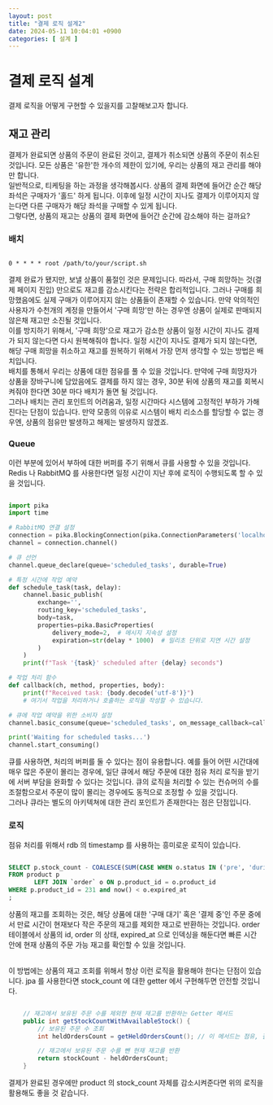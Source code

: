 ```yaml
---
layout: post
title: "결제 로직 설계2"
date: 2024-05-11 10:04:01 +0900
categories: [ 설계 ]
---
```


# 결제 로직 설계

결제 로직을 어떻게 구현할 수 있을지를 고찰해보고자 합니다.

## 재고 관리

결제가 완료되면 상품의 주문이 완료된 것이고, 결제가 취소되면 상품의 주문이 취소된 것입니다. 모든 상품은 '유한'한 개수의 제한이 있기에, 우리는 상품의 재고 관리를 해야만 합니다.
<br><span>
일반적으로, 티케팅을 하는 과정을 생각해봅시다. 상품의 결제 화면에 들어간 순간 해당 좌석은 구매자가 '홀드' 하게 됩니다. 이후에 일정 시간이 지나도 결제가 이루어지지 않는다면 다른 구매자가 해당 좌석을 구매할 수 있게 됩니다.
<br><span>
그렇다면, 상품의 재고는 상품의 결제 화면에 들어간 순간에 감소해야 하는 걸까요?

### 배치

```shell

0 * * * * root /path/to/your/script.sh

```

결제 완료가 됐지만, 보낼 상품이 품절인 것은 문제입니다. 따라서, 구매 희망하는 것(결제 페이지 진입) 만으로도 재고를 감소시킨다는 전략은 합리적입니다. 그러나 구매를 희망했음에도 실제 구매가 이루어지지 않는 상품들이 존재할 수 있습니다.
만약 악의적인 사용자가 수천개의 계정을 만들어서 '구매 희망'만 하는 경우엔 상품이 실제로 판매되지 않은채 재고만 소진될 것입니다.
<br><span>
이를 방지하기 위해서, '구매 희망'으로 재고가 감소한 상품이 일정 시간이 지나도 결제가 되지 않는다면 다시 원복해줘야 합니다. 일정 시간이 지나도 결제가 되지 않는다면, 해당 구매 희망을 취소하고 재고를 원복하기 위해서 가장 먼저 생각할 수 있는 방법은 배치입니다.
<br><span>
배치를 통해서 우리는 상품에 대한 점유를 풀 수 있을 것입니다. 만약에 구매 희망자가 상품을 장바구니에 담았음에도 결제를 하지 않는 경우, 30분 뒤에 상품의 재고를 회복시켜줘야 한다면 30분 마다 배치가 돌면 될 것입니다.
<br><span>
그러나 배치는 관리 포인트의 어려움과, 일정 시간마다 시스템에 고정적인 부하가 가해진다는 단점이 있습니다. 만약 모종의 이유로 시스템이 배치 리소스를 할당할 수 없는 경우엔, 상품의 점유만 발생하고 해제는 발생하지 않겠죠.

### Queue

이런 부분에 있어서 부하에 대한 버퍼를 주기 위해서 큐를 사용할 수 있을 것입니다. Redis 나 RabbitMQ 를 사용한다면 일정 시간이 지난 후에 로직이 수행되도록 할 수 있을 것입니다.

```python

import pika
import time

# RabbitMQ 연결 설정
connection = pika.BlockingConnection(pika.ConnectionParameters('localhost'))
channel = connection.channel()

# 큐 선언
channel.queue_declare(queue='scheduled_tasks', durable=True)

# 특정 시간에 작업 예약
def schedule_task(task, delay):
    channel.basic_publish(
        exchange='',
        routing_key='scheduled_tasks',
        body=task,
        properties=pika.BasicProperties(
            delivery_mode=2,  # 메시지 지속성 설정
            expiration=str(delay * 1000)  # 밀리초 단위로 지연 시간 설정
        )
    )
    print(f"Task '{task}' scheduled after {delay} seconds")

# 작업 처리 함수
def callback(ch, method, properties, body):
    print(f"Received task: {body.decode('utf-8')}")
    # 여기서 작업을 처리하거나 호출하는 로직을 작성할 수 있습니다.

# 큐에 작업 예약을 위한 소비자 설정
channel.basic_consume(queue='scheduled_tasks', on_message_callback=callback, auto_ack=True)

print('Waiting for scheduled tasks...')
channel.start_consuming()


```

큐를 사용하면, 처리의 버퍼를 둘 수 있다는 점이 유용합니다. 예를 들어 어떤 시간대에 매우 많은 주문이 몰리는 경우에, 일단 큐에서 해당 주문에 대한 점유 처리 로직을 받기에 서버 부담을 완화할 수 있다는 것입니다.
큐의 로직을 처리할 수 있는 컨슈머의 수를 조절함으로서 주문이 많이 몰리는 경우에도 동적으로 조정할 수 있을 것입니다.
<br><span>
그러나 큐라는 별도의 아키텍쳐에 대한 관리 포인트가 존재한다는 점은 단점입니다.

### 로직

점유 처리를 위해서 rdb 의 timestamp 를 사용하는 흥미로운 로직이 있습니다.

```sql

SELECT p.stock_count - COALESCE(SUM(CASE WHEN o.status IN ('pre', 'during') THEN 1 ELSE 0 END), 0) AS hold_stock
FROM product p
       LEFT JOIN `order` o ON p.product_id = o.product_id
WHERE p.product_id = 231 and now() < o.expired_at
;

```

상품의 재고를 조회하는 것은, 해당 상품에 대한 '구매 대기' 혹은 '결제 중'인 주문 중에서 만료 시간이 현재보다 작은 주문의 재고를 제외한 재고로 반환하는 것입니다.
order 테이블에서 상품의 id, order 의 상태, expired_at 으로 인덱싱을 해둔다면 빠른 시간 안에 현재 상품의 주문 가능 재고를 확인할 수 있을 것입니다.

<br><span>
이 방법에는 상품의 재고 조회를 위해서 항상 이런 로직을 활용해야 한다는 단점이 있습니다. jpa 를 사용한다면 stock_count 에 대한 getter 에서 구현해두면 안전할 것입니다.

```java

    // 재고에서 보유된 주문 수를 제외한 현재 재고를 반환하는 Getter 메서드
    public int getStockCountWithAvailableStock() {
        // 보유된 주문 수 조회
        int heldOrdersCount = getHeldOrdersCount(); // 이 메서드는 점유, 결제 상태 중 만료되지 않은 주문을 조회하는 로직을 호출합니다.

        // 재고에서 보유된 주문 수를 뺀 현재 재고를 반환
        return stockCount - heldOrdersCount;
    }

```

결제가 완료된 경우에만 product 의 stock_count 자체를 감소시켜준다면 위의 로직을 활용해도 좋을 것 같습니다.
